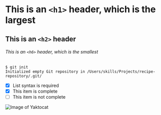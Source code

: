 # This is an `<h1>` header, which is the largest
## This is an `<h2>` header
###### This is an `<h6>` header, which is the smallest

```
$ git init
Initialized empty Git repository in /Users/skills/Projects/recipe-repository/.git/
```
- [x] List syntax is required
- [x] This item is complete
- [ ] This item is not complete

![Image of Yaktocat](https://octodex.github.com/images/yaktocat.png)
